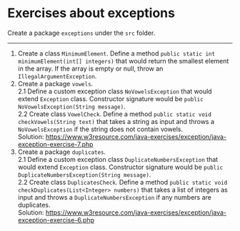 # Exercises about exceptions

Create a package `exceptions` under the `src` folder.

---

1. Create a class `MinimumElement`. Define a method `public static int minimumElement(int[] integers)`
that would return the smallest element in the array. If the array is empty or null, throw an `IllegalArgumentException`.
2. Create a package `vowels`. \
   2.1 Define a custom exception class `NoVowelsException` that would extend `Exception` class. Constructor signature would be `public NoVowelsException(String message)`. \
   2.2 Create class `VowelCheck`. Define a method `public static void checkVowels(String text)` that takes a string as input and throws a `NoVowelsException` if the string does not contain vowels. \
Solution: https://www.w3resource.com/java-exercises/exception/java-exception-exercise-7.php
3. Create a package `duplicates`. \
   2.1 Define a custom exception class `DuplicateNumbersException` that would extend `Exception` class. Constructor signature would be `public DuplicateNumbersException(String message)`. \
   2.2 Create class `DuplicatesCheck`. Define a method `public static void checkDuplicates(List<Integer> numbers)` that takes a list of integers as input and throws a `DuplicateNumbersException` if any numbers are duplicates. \
   Solution: https://www.w3resource.com/java-exercises/exception/java-exception-exercise-6.php